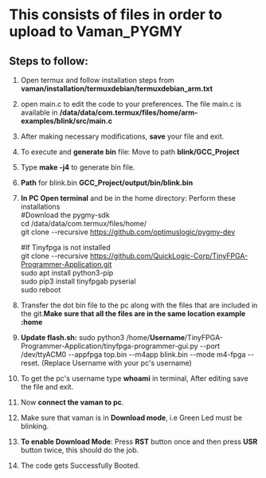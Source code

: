 # This consists of files in order to upload to Vaman_PYGMY
## Steps to follow:
1) Open termux and follow installation steps from **vaman/installation/termuxdebian/termuxdebian_arm.txt**
2) open main.c to edit the code to your preferences. The file main.c is available in **/data/data/com.termux/files/home/arm-examples/blink/src/main.c**
3) After making necessary modifications, **save** your file and exit.
4) To execute and **generate bin** file: Move to path **blink/GCC_Project**
5) Type **make -j4** to generate bin file.
6) **Path** for blink.bin **GCC_Project/output/bin/blink.bin**
7) **In PC Open terminal** and be in the home directory:
   Perform these installations<br>
   #Download the pygmy-sdk<br>
   cd /data/data/com.termux/files/home/ <br>
   git clone --recursive https://github.com/optimuslogic/pygmy-dev<br>

   #If Tinyfpga is not installed <br>
  git clone --recursive https://github.com/QuickLogic-Corp/TinyFPGA-Programmer-Application.git<br>
  sudo apt install python3-pip<br>
  sudo pip3 install tinyfpgab pyserial<br>
  sudo reboot<br>
8) Transfer the dot bin file to the pc along with the files that are included in the git.**Make sure that all the files are in the same location example :home**
9) **Update flash.sh:** sudo python3 /home/**Username**/TinyFPGA-Programmer-Application/tinyfpga-programmer-gui.py --port /dev/ttyACM0  --appfpga top.bin --m4app  blink.bin --mode m4-fpga --reset. (Replace Username with your pc's username)
10) To get the pc's username type **whoami** in terminal, After editing save the file and exit.
11) Now **connect the vaman to pc**.
12) Make sure that vaman is in **Download mode**, i.e Green Led must be blinking.
13) **To enable Download Mode**: Press **RST** button once and then press **USR** button twice, this should do the job.
14) The code gets Successfully Booted.
